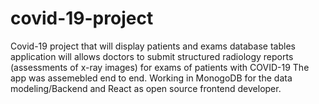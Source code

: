 # covid-19-project
Covid-19 project that will display patients and exams database tables 
application will allows doctors to submit structured radiology reports (assessments of x-ray images) for exams of patients with COVID-19
The app was assemebled end to end. Working in MonogoDB for the data modeling/Backend and React as open source frontend developer.
